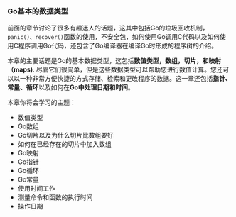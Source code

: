 ### Go基本的数据类型

前面的章节讨论了很多有趣迷人的话题，这其中包括Go的垃圾回收机制，`panic()、recover()`函数的使用，不安全包，如何使用Go调用C代码以及如何使用C程序调用Go代码，还包含了Go编译器在编译Go时形成的程序树的介绍。

本章的主要话题是Go的基本数据类型，这包括**数值类型，数组，切片，和映射（maps)**. 尽管它们很简单，但是这些数据类型可以帮助您进行数值计算。您还可以以一种非常方便快捷的方式存储、检索和更改程序的数据。这一章还包括**指针、常量、循环**以及如何在**Go中处理日期和时间**。


本章你将会学习的主题：


- 数值类型
- Go数组
- Go切片以及为什么切片比数组要好
- 如何在已经存在的切片中加入数组
- Go映射
- Go指针
- Go循环
- Go常量
- 使用时间工作
- 测量命令和函数的执行时间
- 操作日期